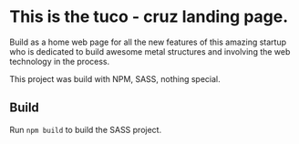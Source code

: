# This is the tuco - cruz landing page.

Build as a home web page for all the new features of this amazing startup who is dedicated to build awesome metal structures and involving the web technology in the process.

This project was build with NPM, SASS, nothing special.

## Build

Run `npm build` to build the SASS project.
